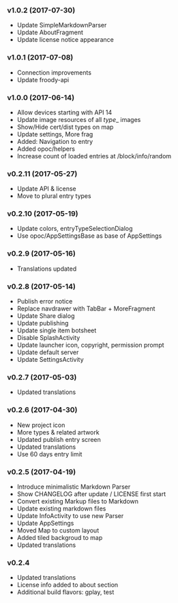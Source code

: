 ### v1.0.2 (2017-07-30)
- Update SimpleMarkdownParser
- Update AboutFragment
- Update license notice appearance

### v1.0.1 (2017-07-08)
- Connection improvements
- Update froody-api

### v1.0.0 (2017-06-14)
- Allow devices starting with API 14
- Update image resources of all _type__ images
- Show/Hide cert/dist types on map
- Update settings, More frag
- Added: Navigation to entry
- Added opoc/helpers
- Increase count of loaded entries at /block/info/random

### v0.2.11 (2017-05-27)
* Update API & license
* Move to plural entry types

### v0.2.10 (2017-05-19)
* Update colors, entryTypeSelectionDialog
* Use opoc/AppSettingsBase as base of AppSettings

### v0.2.9 (2017-05-16)
* Translations updated

### v0.2.8 (2017-05-14)
* Publish error notice
* Replace navdrawer with TabBar + MoreFragment
* Update Share dialog
* Update publishing
* Update single item botsheet
* Disable SplashActivity
* Update launcher icon, copyright, permission prompt
* Update default server
* Update SettingsActivity

### v0.2.7 (2017-05-03)
* Updated translations

### v0.2.6 (2017-04-30)
* New project icon
* More types & related artwork
* Updated publish entry screen
* Updated translations
* Use 60 days entry limit


### v0.2.5 (2017-04-19)
- Introduce minimalistic Markdown Parser
- Show CHANGELOG after update / LICENSE first start
- Convert existing Markup files to Markdown
- Update existing markdown files
- Update InfoActivity to use new Parser
- Update AppSettings
- Moved Map to custom layout
- Added tiled backgroud to map
- Updated translations

### v0.2.4
* Updated translations
* License info added to about section
* Additional build flavors: gplay, test
